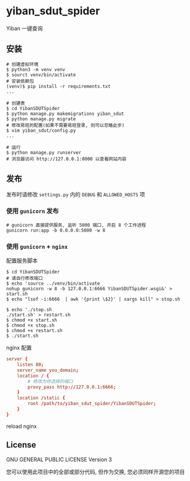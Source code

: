 # yiban_sdut_spider

Yiban 一键查询

## 安装

```shell
# 创建虚拟环境
$ python3 -m venv venv
$ sourct venv/bin/activate
# 安装依赖包
(venv)$ pip install -r requirements.txt
...

# 创建表
$ cd YibanSDUTSpider
$ python manage.py makemigrations yiban_sdut
$ python manage.py migrate
# 修改易班的配置(如果不需要易班登录, 则可以忽略此步)
$ vim yiban_sdut/config.py
...

# 运行
$ python manage.py runserver
# 浏览器访问 http://127.0.0.1:8000 以查看网站内容
```

## 发布

发布时请修改 ```settings.py``` 内的 ```DEBUG``` 和 ```ALLOWED_HOSTS``` 项

### 使用 ```gunicorn``` 发布

```shell
# gunicorn 直接提供服务, 监听 5000 端口, 开启 8 个工作进程
gunicorn run:app -b 0.0.0.0:5000 -w 8
```

### 使用 ```gunicorn``` + ```nginx```

配置服务脚本

```shell
$ cd YibanSDUTSpider
# 请自行修改端口
$ echo 'source ../venv/bin/activate
nohup gunicorn -w 8 -b 127.0.0.1:6666 YibanSDUTSpider.wsgi&' > start.sh
$ echo "lsof -i:6666  | awk '{print \$2}' | xargs kill" > stop.sh

$ echo './stop.sh
./start.sh' > restart.sh
$ chmod +x start.sh
$ chmod +x stop.sh
$ chmod +x restart.sh
$ ./start.sh
```

nginx 配置

```conf
server {
    listen 80;
    server_name you_domain;
    location / {
        # 修改为你选择的端口
        proxy_pass http://127.0.0.1:6666;
    }
    location /static {
        root /path/to/yiban_sdut_spider/YibanSDUTSpider;
    }
}
```

reload nginx

## License

GNU GENERAL PUBLIC LICENSE Version 3

您可以使用此项目中的全部或部分代码, 但作为交换, 您必须同样开源您的项目